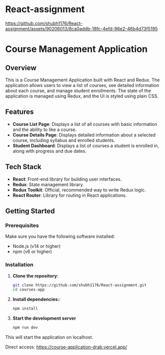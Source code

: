 # React-assignment
 


https://github.com/shubh1176/React-assignment/assets/90206013/8ca0addb-18fc-4efd-96e2-46b4d73f5195



# Course Management Application

## Overview

This is a Course Management Application built with React and Redux. The application allows users to view a list of courses, see detailed information about each course, and manage student enrollments. The state of the application is managed using Redux, and the UI is styled using plain CSS.

## Features

- **Course List Page**: Displays a list of all courses with basic information and the ability to like a course.
- **Course Details Page**: Displays detailed information about a selected course, including syllabus and enrolled students.
- **Student Dashboard**: Displays a list of courses a student is enrolled in, along with progress and due dates.

## Tech Stack

- **React**: Front-end library for building user interfaces.
- **Redux**: State management library.
- **Redux Toolkit**: Official, recommended way to write Redux logic.
- **React Router**: Library for routing in React applications.

## Getting Started

### Prerequisites

Make sure you have the following software installed:

- Node.js (v14 or higher)
- npm (v6 or higher)

### Installation

1. **Clone the repository**:
   ```bash
   git clone https://github.com/shubh1176/React-assignment.git
   cd courses-app
2. **Install dependencies:**:
   ```bash
   npm install
3. **Start the development server**
   ```bash
   npm run dev
This will start the application on localhost.


Direct access: https://course-application-drab.vercel.app/


